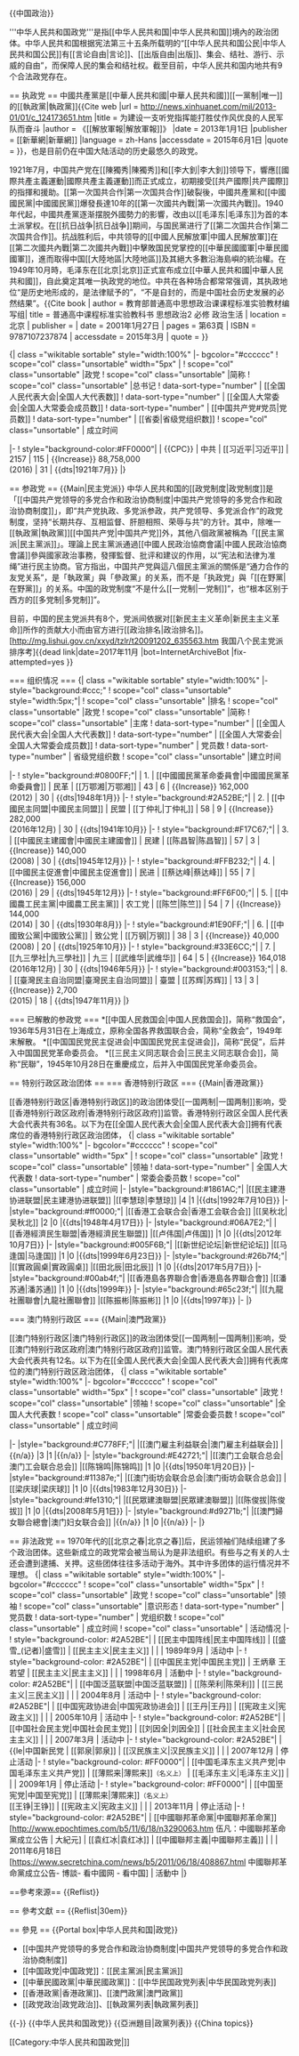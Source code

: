 {{中国政治}}

'''中华人民共和国政党'''是指[[中华人民共和国|中华人民共和国]]境內的政治团体。中华人民共和国根据宪法第三十五条所载明的“[[中华人民共和国公民|中华人民共和国公民]]有[[言论自由|言论]]、[[出版自由|出版]]、集会、结社、游行、示威的自由”，而保障人民的集会和结社权。截至目前，中华人民共和国内地共有9个合法政党存在。

== 执政党 ==
中國共產黨是[[中華人民共和國|中華人民共和國]][[一黨制|唯一]]的[[執政黨|執政黨]]<ref>{{Cite web |url = http://news.xinhuanet.com/mil/2013-01/01/c_124173651.htm |title = 为建设一支听党指挥能打胜仗作风优良的人民军队而奋斗 |author = 《[[解放軍報|解放軍報]]》 |date = 2013年1月1日 |publisher = [[新華網|新華網]] |language = zh-Hans |accessdate = 2015年6月1日 |quote =  }}</ref>，也是目前仍在中国大陆活动的历史最悠久的政党。

1921年7月，中国共产党在[[陳獨秀|陳獨秀]]和[[李大釗|李大釗]]领导下，響應[[國際共產主義運動|國際共產主義運動]]而正式成立，初期接受[[共产國際|共产國際]]的指揮和援助。[[第一次国共合作|第一次国共合作]]破裂後，中國共產黨和[[中國國民黨|中國國民黨]]爆發長達10年的[[第一次國共內戰|第一次國共內戰]]。1940年代起，中國共產黨逐渐摆脱外國勢力的影響，改由以[[毛泽东|毛泽东]]为首的本土派掌权。在[[抗日战争|抗日战争]]期间，与国民黨进行了[[第二次国共合作|第二次国共合作]]。抗战胜利后，中共领导的[[中國人民解放軍|中國人民解放軍]]在[[第二次國共內戰|第二次國共內戰]]中擊敗国民党掌控的[[中華民國國軍|中華民國國軍]]，進而取得中国[[大陸地區|大陸地區]]及其絕大多數沿海島嶼的統治權。在1949年10月時，毛泽东在[[北京|北京]]正式宣布成立[[中華人民共和國|中華人民共和國]]，自此奠定其唯一执政党的地位。中共在各种场合都常常强调，其执政地位“是历史地形成的，是法律赋予的”，“不是自封的，而是中国社会历史发展的必然结果”。<ref name = "教科书">{{Cite book | author =  教育部普通高中思想政治课课程标准实验教材编写组| title = 普通高中课程标准实验教科书 思想政治2 必修 政治生活 | location = 北京 | publisher =  | date = 2001年1月27日 | pages = 第63頁 | ISBN = 9787107237874 | accessdate = 2015年3月  | quote =  }}</ref>

{| class ="wikitable sortable" style="width:100%"
|- bgcolor="#cccccc"
! scope="col" class="unsortable" width="5px" |
! scope="col" class="unsortable" |政党
! scope="col" class="unsortable" |简称
! scope="col" class="unsortable" |总书记
! data-sort-type="number" | [[全国人民代表大会|全国人大代表数]]
! data-sort-type="number" | [[全国人大常委会|全国人大常委会成员数]]
! data-sort-type="number" | [[中国共产党#党员|党员数]]
! data-sort-type="number" | [[省委|省级党组织数]]
! scope="col" class="unsortable" | 成立时间

|-
! style="background-color:#FF0000"|
| {{CPC}}
| 中共
| [[习近平|习近平]]
| 2157
| 115
| {{Increase}} 88,758,000<br/>(2016)
| 31
| {{dts|1921年7月}}
|}

== 参政党 ==
{{Main|民主党派}}
中华人民共和国的[[政党制度|政党制度]]是「[[中国共产党领导的多党合作和政治协商制度|中国共产党领导的多党合作和政治协商制度]]」，即“共产党执政、多党派参政，共产党领导、多党派合作”的政党制度，坚持“长期共存、互相监督、肝胆相照、荣辱与共”的方针。<ref name = "教科书"/>其中，除唯一[[執政黨|執政黨]][[中国共产党|中国共产党]]外，其他八個政黨被稱為「[[民主黨派|民主黨派]]」。理論上民主黨派通過[[中國人民政治協商會議|中國人民政治協商會議]]參與國家政治事務，發揮監督、批评和建议的作用，以“宪法和法律为准绳”进行民主协商。官方指出，中国共产党與這八個民主黨派的關係是“通力合作的友党关系”，是「執政黨」與「參政黨」的关系，而不是「执政党」與「[[在野黨|在野黨]]」的关系。中国的政党制度“不是什么[[一党制|一党制]]”，也“根本区别于西方的[[多党制|多党制]]”。<ref name = "教科书"/>

目前，中国的民主党派共有8个，党派间依据对[[新民主主义革命|新民主主义革命]]所作的贡献大小而由官方进行[[政治排名|政治排名]]。<ref>[http://mg.lishui.gov.cn/xxyd/tzlr/t20091202_635563.htm 我国八个民主党派排序考]{{dead link|date=2017年11月 |bot=InternetArchiveBot |fix-attempted=yes }}</ref>

=== 组织情况 ===
{| class ="wikitable sortable" style="width:100%"
|- style="background:#ccc;"
! scope="col" class="unsortable" style="width:5px;"|
! scope="col" class="unsortable" |排名
! scope="col" class="unsortable" |政党
! scope="col" class="unsortable" |简称
! scope="col" class="unsortable" |主席
! data-sort-type="number" | [[全国人民代表大会|全国人大代表数]]
! data-sort-type="number" | [[全国人大常委会|全国人大常委会成员数]]
! data-sort-type="number" | 党员数
! data-sort-type="number" | 省级党组织数
! scope="col" class="unsortable" |建立时间

|-
! style="background:#0800FF;"|
| 1.
| [[中國國民黨革命委員會|中國國民黨革命委員會]]
| 民革
| [[万鄂湘|万鄂湘]]
| 43
| 6
| {{Increase}} 162,000<br/>(2012)
| 30
| {{dts|1948年1月}}
|-
! style="background:#2A52BE;"|
| 2.
| [[中國民主同盟|中國民主同盟]]
| 民盟
| [[丁仲礼|丁仲礼]]
| 58
| 9
| {{Increase}} 282,000<br/>(2016年12月)
| 30
| {{dts|1941年10月}}
|-
! style="background:#F17C67;"|
| 3.
| [[中國民主建國會|中國民主建國會]]
| 民建
| [[陈昌智|陈昌智]]
| 57
| 3
| {{Increase}} 140,000<br/>(2008)
| 30
| {{dts|1945年12月}}
|-
! style="background:#FFB232;"|
| 4.
| [[中國民主促進會|中國民主促進會]]
| 民进
| [[蔡达峰|蔡达峰]]
| 55
| 7
| {{Increase}} 156,000<br/>(2016)
| 29
| {{dts|1945年12月}}
|-
! style="background:#FF6F00;"|
| 5.
| [[中國農工民主黨|中國農工民主黨]]
| 农工党
| [[陈竺|陈竺]]
| 54
| 7
| {{Increase}} 144,000<br/>(2014)
| 30
| {{dts|1930年8月}}
|-
! style="background:#1E90FF;"|
| 6.
| [[中國致公黨|中國致公黨]]
| 致公党
| [[万钢|万钢]]
| 38
| 3
| {{Increase}} 40,000<br/>(2008)
| 20
| {{dts|1925年10月}}
|-
! style="background:#33E6CC;"|
| 7.
| [[九三學社|九三學社]]
| 九三
| [[武维华|武维华]]
| 64
| 5
| {{Increase}} 164,018<br/>(2016年12月)
| 30
| {{dts|1946年5月}}
|-
! style="background:#003153;"|
| 8.
| [[臺灣民主自治同盟|臺灣民主自治同盟]]
| 臺盟
| [[苏辉|苏辉]]
| 13
| 3
| {{Increase}} 2,700<br/>(2015)
| 18
| {{dts|1947年11月}}
|}

=== 已解散的参政党 ===
*[[中国人民救国会|中国人民救国会]]，简称“救国会”，1936年5月31日在上海成立，原称全国各界救国联合会，简称“全救会”，1949年末解散。
*[[中国国民党民主促进会|中国国民党民主促进会]]，简称“民促”，后并入中国国民党革命委员会。
*[[三民主义同志联合会|三民主义同志联合会]]，简称“民聯”，1945年10月28日在重慶成立，后并入中国国民党革命委员会。

== 特别行政区政治团体 ==
=== 香港特别行政区 ===
{{Main|香港政黨}}

[[香港特别行政区|香港特别行政区]]的政治团体受[[一国两制|一国两制]]影响，受[[香港特别行政区政府|香港特别行政区政府]]监管。香港特别行政区全国人民代表大会代表共有36名。以下为在[[全国人民代表大会|全国人民代表大会]]拥有代表席位的香港特别行政区政治团体，
{| class ="wikitable sortable" style="width:100%"
|- bgcolor="#cccccc"
! scope="col" class="unsortable" width="5px" |
! scope="col" class="unsortable" |政党
! scope="col" class="unsortable" |领袖
! data-sort-type="number" | 全国人大代表数
! data-sort-type="number" | 常委会委员数
! scope="col" class="unsortable" | 成立时间
|-
|style="background:#1861AC;"|
|[[民主建港协进联盟|民主建港协进联盟]]
|[[李慧琼|李慧琼]]
|4
|1
|{{dts|1992年7月10日}}
|-
|style="background:#ff0000;"|
|[[香港工会联合会|香港工会联合会]]
|[[吴秋北|吴秋北]]
|2
|0
|{{dts|1948年4月17日}}
|-
|style="background:#06A7E2;"|
|[[香港經濟民生聯盟|香港經濟民生聯盟]]
|[[卢伟国|卢伟国]]
|1
|0
|{{dts|2012年10月7日}}
|-
|style="background:#005F6B;"|
|[[新世纪论坛|新世纪论坛]]
|[[马逢国|马逢国]]
|1
|0
|{{dts|1999年6月23日}}
|-
|style="background:#26b7f4;"|
|[[實政圓桌|實政圓桌]]
|[[田北辰|田北辰]]
|1
|0
|{{dts|2017年5月7日}}
|-
|style="background:#00ab4f;"|
|[[香港島各界聯合會|香港島各界聯合會]]
|[[潘苏通|潘苏通]]
|1
|0
|{{dts|1999年}}
|-
|style="background:#65c23f;"|
|[[九龍社團聯會|九龍社團聯會]]
|[[陈振彬|陈振彬]]
|1
|0
|{{dts|1997年}}
|-
|}

=== 澳门特别行政区 ===
{{Main|澳門政黨}}

[[澳门特别行政区|澳门特别行政区]]的政治团体受[[一国两制|一国两制]]影响，受[[澳门特别行政区政府|澳门特别行政区政府]]监管。澳门特别行政区全国人民代表大会代表共有12名。以下为在[[全国人民代表大会|全国人民代表大会]]拥有代表席位的澳门特别行政区政治团体，
{| class ="wikitable sortable" style="width:100%"
|- bgcolor="#cccccc"
! scope="col" class="unsortable" width="5px" |
! scope="col" class="unsortable" |政党
! scope="col" class="unsortable" |领袖
! scope="col" class="unsortable" |全国人大代表数
! scope="col" class="unsortable" |常委会委员数
! scope="col" class="unsortable" | 成立时间

|-
|style="background:#C778FF;"|
|[[澳门雇主利益联会|澳门雇主利益联会]]
|{{n/a}}
|3
|1
|{{n/a}}
|-
|style="background:#E42721;"|
|[[澳门工会联合总会|澳门工会联合总会]]
|[[陈锦鸣|陈锦鸣]]
|1
|0
|{{dts|1950年1月20日}}
|-
|style="background:#11387e;"|
|[[澳门街坊会联合总会|澳门街坊会联合总会]]
|[[梁庆球|梁庆球]]
|1
|0
|{{dts|1983年12月30日}}
|-
|style="background:#fe1310;"|
|[[民眾建澳聯盟|民眾建澳聯盟]]
|[[陈俊拔|陈俊拔]]
|1
|0
|{{dts|2008年5月1日}}
|-
|style="background:#d9271b;"|
|[[澳門婦女聯合總會|澳门妇女联合会]]
|{{n/a}}
|1
|0
|{{n/a}}
|-
|}

== 非法政党 ==
1970年代的[[北京之春|北京之春]]后，民运领袖们陆续组建了多个政治团体。这些新成立的政党常会被当局认为是非法组织。有些与之有关的人士还会遭到逮捕、关押。这些团体往往多活动于海外。其中许多团体的运行情况并不理想。
{| class ="wikitable sortable" style="width:100%"
|- bgcolor="#cccccc"
! scope="col" class="unsortable" width="5px" |
! scope="col" class="unsortable" |政党
! scope="col" class="unsortable" |领袖
! scope="col" class="unsortable" |意识形态
! data-sort-type="number" | 党员数
! data-sort-type="number" | 党组织数
! scope="col" class="unsortable" | 成立时间
! scope="col" class="unsortable" | 活动情况
|-
! style="background-color: #2A52BE"|
| [[民主中国阵线|民主中国阵线]]
| [[盛雪_(记者)|盛雪]]
| [[民主主义|民主主义]]
| 
| 
| 1989年9月
| 活动中
|-
! style="background-color: #2A52BE"|
| [[中国民主党|中国民主党]]
| 王炳章 王若望
| [[民主主义|民主主义]]
| 
| 
| 1998年6月
| 活動中
|-
! style="background-color: #2A52BE"|
| [[中国泛蓝联盟|中国泛蓝联盟]]
| [[陈荣利|陈荣利]]
| [[三民主义|三民主义]]
| 
| 
| 2004年8月
| 活动中
|-
! style="background-color: #2A52BE"|
| [[中国宪政协进会|中国宪政协进会]]
| [[王丹|王丹]]
| [[宪政主义|宪政主义]]
| 
| 
| 2005年10月
| 活动中
|-
! style="background-color: #2A52BE"|
| [[中国社会民主党|中国社会民主党]]
| [[刘因全|刘因全]]
| [[社会民主主义|社会民主主义]]
| 
| 
| 2007年3月
| 活动中
|-
! style="background-color: #2A52BE"|
| {{le|中国新民党
| [[郭泉|郭泉]]
| [[汉民族主义|汉民族主义]]
| 
| 
| 2007年12月
| 停止活动
|-
! style="background-color: #FF0000"|
| [[中国毛泽东主义共产党|中国毛泽东主义共产党]]
| [[薄熙来|薄熙来]]<small>（名义上）</small>
| [[毛泽东主义|毛泽东主义]]
| 
| 
| 2009年1月
| 停止活动
|-
! style="background-color: #FF0000"|
| [[中国至宪党|中国至宪党]]
| [[薄熙来|薄熙来]]<small>（名义上）</small><br/>[[王铮|王铮]]
| [[宪政主义|宪政主义]]
| 
| 
| 2013年11月
| 停止活动
|-
! style="background-color: #2A52BE"|
| [[中國聯邦革命黨|中國聯邦革命黨]]<ref>[http://www.epochtimes.com/b5/11/6/18/n3290063.htm 伍凡：中國聯邦革命黨成立公告 | 大紀元]</ref>
| [[袁红冰|袁红冰]]
| [[中國聯邦主義|中國聯邦主義]]
| 
| 
| 2011年6月18日<ref>[https://www.secretchina.com/news/b5/2011/06/18/408867.html 中國聯邦革命黨成立公告- 博談- 看中國网 - 看中国]</ref>
| 活動中
|}

==參考來源==
{{Reflist}}

== 參考文獻 ==
{{Reflist|30em}}

== 參見 ==
{{Portal box|中华人民共和国|政党}}
* [[中国共产党领导的多党合作和政治协商制度|中国共产党领导的多党合作和政治协商制度]]
* [[中国政党|中国政党]]：[[民主黨派|民主黨派]]
* [[中華民國政黨|中華民國政黨]]：[[中华民国政党列表|中华民国政党列表]]
* [[香港政黨|香港政黨]]、[[澳門政黨|澳門政黨]]
* [[政党政治|政党政治]]、[[執政黨列表|執政黨列表]]

{{-}}
{{中华人民共和国政党}}
{{亞洲題目|政黨列表}}
{{China topics}}

[[Category:中华人民共和国政党|]]